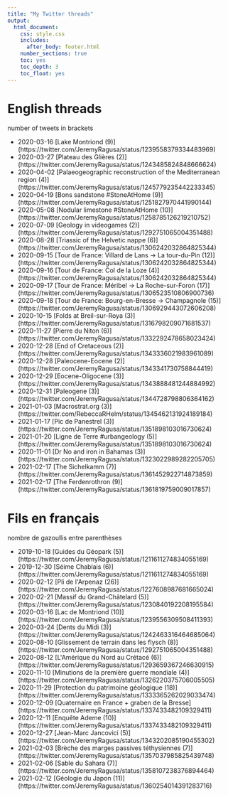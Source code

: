```yaml
---
title: "My Twitter threads"
output:
  html_document:
    css: style.css
    includes:
      after_body: footer.html
    number_sections: true
    toc: yes
    toc_depth: 3
    toc_float: yes
---
```


# English threads

number of tweets in brackets

 <ul>
  <li>2020-03-16 [Lake Montriond (9)](https://twitter.com/JeremyRagusa/status/1239558379334483969)</li>
  <li>2020-03-27 [Plateau des Glières (2)](https://twitter.com/JeremyRagusa/status/1243485824848666624)</li>
  <li>2020-04-02 [Palaeogeographic reconstruction of the Mediterranean region (4)](https://twitter.com/JeremyRagusa/status/1245779235442233345)</li>
  <li>2020-04-19 [Bons sandstone #StoneAtHome (9)](https://twitter.com/JeremyRagusa/status/1251827970441990144)</li>
  <li>2020-05-08 [Nodular limestone #StoneAtHome (10)](https://twitter.com/JeremyRagusa/status/1258785126219210752)</li>
  <li>2020-07-09 [Geology in videogames (2)](https://twitter.com/JeremyRagusa/status/1292751065004351488)</li>
  <li>2020-08-28 [Triassic of the Helvetic nappe (6)](https://twitter.com/JeremyRagusa/status/1306242032864825344)</li>
  <li>2020-09-15 [Tour de France: Villard de Lans → La tour-du-Pin (12)](https://twitter.com/JeremyRagusa/status/1306242032864825344)</li>
  <li>2020-09-16 [Tour de France: Col de la Loze (4)](https://twitter.com/JeremyRagusa/status/1306242032864825344)</li>
  <li>2020-09-17 [Tour de France: Méribel → La Roche-sur-Foron (17)](https://twitter.com/JeremyRagusa/status/1306523510806900736)</li>
  <li>2020-09-18 [Tour de France: Bourg-en-Bresse → Champagnole (15)](https://twitter.com/JeremyRagusa/status/1306929443072606208)</li>
  <li>2020-10-15 [Folds at Breil-sur-Roya (3)](https://twitter.com/JeremyRagusa/status/1316798209071681537)</li>
  <li>2020-11-27 [Pierre du Niton (6)](https://twitter.com/JeremyRagusa/status/1332292478658023424)</li>
  <li>2020-12-28 [End of Cretaceous (2)](https://twitter.com/JeremyRagusa/status/1343336021983961089)</li>
  <li>2020-12-28 [Paleocene-Eocene (2)](https://twitter.com/JeremyRagusa/status/1343341730758844419)</li>
  <li>2020-12-29 [Eocene-Oligocene (3)](https://twitter.com/JeremyRagusa/status/1343888481244884992)</li>
  <li>2020-12-31 [Paleogene (3)](https://twitter.com/JeremyRagusa/status/1344728798806364162)</li>
  <li>2021-01-03 [Macrostrat.org (3)](https://twitter.com/RebeccaRHelm/status/1345462131924189184)</li>
  <li>2021-01-17 [Pic de Panestrel (3)](https://twitter.com/JeremyRagusa/status/1351898103016730624)</li>
  <li>2021-01-20 [Ligne de Terre #urbangeology (5)](https://twitter.com/JeremyRagusa/status/1351898103016730624)</li>
  <li>2020-11-01 [Dr No and iron in Bahamas (3)](https://twitter.com/JeremyRagusa/status/1323022989282205705)</li>
  <li>2021-02-17 [The Sichelkamm (7)](https://twitter.com/JeremyRagusa/status/1361452922714873859)</li>
  <li>2021-02-17 [The Ferdenrothron (9)](https://twitter.com/JeremyRagusa/status/1361819759009017857)</li>
</ul> 

# Fils en français

nombre de gazoullis entre parenthèses

 <ul>
  <li>2019-10-18 [Guides du Géopark (5)](https://twitter.com/JeremyRagusa/status/1211611274834055169)</li>
  <li>2019-12-30 [Séime Chablais (6)](https://twitter.com/JeremyRagusa/status/1211611274834055169)</li>
  <li>2020-02-12 [Pli de l'Arpenaz (26)](https://twitter.com/JeremyRagusa/status/1227608987681665024)</li>
  <li>2020-02-21 [Massif du Grand-Châtelard (5)](https://twitter.com/JeremyRagusa/status/1230840192208195584)</li>
  <li>2020-03-16 [Lac de Montriond (10)](https://twitter.com/JeremyRagusa/status/1239556309508411393)</li>
  <li>2020-03-24 [Dents du Midi (3)](https://twitter.com/JeremyRagusa/status/1242463316464685064)</li>
  <li>2020-08-10 [Glissement de terrain dans les flysch (8)](https://twitter.com/JeremyRagusa/status/1292751065004351488)</li>
  <li>2020-08-12 [L'Amérique du Nord au Crétacé (6)](https://twitter.com/JeremyRagusa/status/1293659367246630915)</li>
  <li>2020-11-10 [Minutions de la première guerre mondiale (4)](https://twitter.com/JeremyRagusa/status/1326220375706005505)</li>
  <li>2020-11-29 [Protection du patrimoine géologique (18)](https://twitter.com/JeremyRagusa/status/1333365262029033474)</li>
  <li>2020-12-09 [Quaternaire en France + graben de la Bresse](https://twitter.com/JeremyRagusa/status/1337433482109329411)</li>
  <li>2020-12-11 [Enquête Ademe (10)](https://twitter.com/JeremyRagusa/status/1337433482109329411)</li>
  <li>2020-12-27 [Jean-Marc Jancovici (5)](https://twitter.com/JeremyRagusa/status/1343202085190455302)</li>
  <li>2021-02-03 [Brèche des marges passives téthysiennes (7)](https://twitter.com/JeremyRagusa/status/1357037985825439748)</li>
  <li>2021-02-06 [Sable du Sahara (7)](https://twitter.com/JeremyRagusa/status/1358107238376894464)</li>
  <li>2021-02-12 [Géologie du Japon (11)](https://twitter.com/JeremyRagusa/status/1360254014391283716)</li>
</ul>